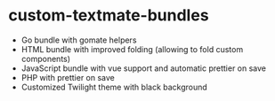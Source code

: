 # custom-textmate-bundles

- Go bundle with gomate helpers
- HTML bundle with improved folding (allowing to fold custom components)
- JavaScript bundle with vue support and automatic prettier on save
- PHP with prettier on save
- Customized Twilight theme with black background
